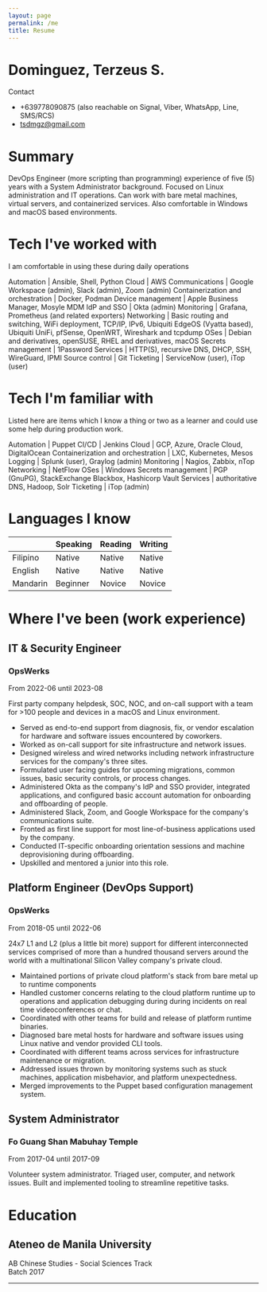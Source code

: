 ```yaml
---
layout: page
permalink: /me
title: Resume
---
```


# Dominguez, Terzeus S.

Contact
- +639778090875 (also reachable on Signal, Viber, WhatsApp, Line, SMS/RCS)
- <tsdmgz@gmail.com>

# Summary

DevOps Engineer (more scripting than programming) experience of five (5) years
with a System Administrator background. Focused on Linux administration and IT
operations. Can work with bare metal machines, virtual servers, and
containerized services. Also comfortable in Windows and macOS based
environments.

# Tech I've worked with
 
I am comfortable in using these during daily operations

Automation | Ansible, Shell, Python
Cloud | AWS
Communications | Google Workspace (admin), Slack (admin),  Zoom (admin)
Containerization and orchestration | Docker, Podman
Device management | Apple Business Manager, Mosyle MDM
IdP and SSO | Okta (admin)
Monitoring | Grafana, Prometheus (and related exporters)
Networking | Basic routing and switching, WiFi deployment, TCP/IP, IPv6, Ubiquiti EdgeOS (Vyatta based), Ubiquiti UniFi, pfSense, OpenWRT, Wireshark and tcpdump
OSes | Debian and derivatives, openSUSE, RHEL and derivatives, macOS
Secrets management | 1Password
Services | HTTP(S), recursive DNS, DHCP, SSH, WireGuard, IPMI
Source control | Git
Ticketing | ServiceNow (user), iTop (user)

# Tech I'm familiar with

Listed here are items which I know a thing or two as a learner and could use
some help during production work.

Automation | Puppet
CI/CD | Jenkins
Cloud | GCP, Azure, Oracle Cloud, DigitalOcean
Containerization and orchestration | LXC, Kubernetes, Mesos
Logging | Splunk (user), Graylog (admin)
Monitoring | Nagios, Zabbix, nTop
Networking | NetFlow
OSes | Windows
Secrets management | PGP (GnuPG), StackExchange Blackbox, Hashicorp Vault
Services | authoritative DNS, Hadoop, Solr
Ticketing | iTop (admin)

# Languages I know

|   | Speaking | Reading | Writing |
| - | -        | -       | -       |
Filipino | Native   | Native   | Native  |
English  | Native   | Native   | Native  |
Mandarin | Beginner | Novice   | Novice  |

# Where I've been (work experience)

## IT & Security Engineer
### OpsWerks
From 2022-06 until 2023-08

First party company helpdesk, SOC, NOC, and on-call support with a team for
\>100 people and devices in a macOS and Linux environment.

* Served as end-to-end support from diagnosis, fix, or vendor escalation for
  hardware and software issues encountered by coworkers.
* Worked as on-call support for site infrastructure and network issues.
* Designed wireless and wired networks including network infrastructure services
  for the company's three sites.
* Formulated user facing guides for upcoming migrations, common issues, basic
  security controls, or process changes.
* Administered Okta as the company's IdP and SSO provider, integrated
  applications, and configured basic account automation for onboarding and
  offboarding of people.
* Administered Slack, Zoom, and Google Workspace for the company's
  communications suite.
* Fronted as first line support for most line-of-business applications used by
  the company.
* Conducted IT-specific onboarding orientation sessions and machine
  deprovisioning during offboarding.
* Upskilled and mentored a junior into this role.

## Platform Engineer (DevOps Support)
### OpsWerks
From 2018-05 until 2022-06

24x7 L1 and L2 (plus a little bit more) support for different interconnected
services comprised of more than a hundred thousand servers around the world with
a multinational Silicon Valley company's private cloud.

* Maintained portions of private cloud platform's stack from bare metal up to
  runtime components
* Handled customer concerns relating to the cloud platform runtime up to
  operations and application debugging during during incidents on real time
  videoconferences or chat.
* Coordinated with other teams for build and release of platform runtime
  binaries.
* Diagnosed bare metal hosts for hardware and software issues using Linux native
  and vendor provided CLI tools.
* Coordinated with different teams across services for infrastructure
  maintenance or migration.
* Addressed issues thrown by monitoring systems such as stuck machines,
  application misbehavior, and platform unexpectedness.
* Merged improvements to the Puppet based configuration management system.

## System Administrator
### Fo Guang Shan Mabuhay Temple
From 2017-04 until 2017-09

Volunteer system administrator. Triaged user, computer, and network issues.
Built and implemented tooling to streamline repetitive tasks.

# Education

## Ateneo de Manila University
AB Chinese Studies - Social Sciences Track\
Batch 2017

---
